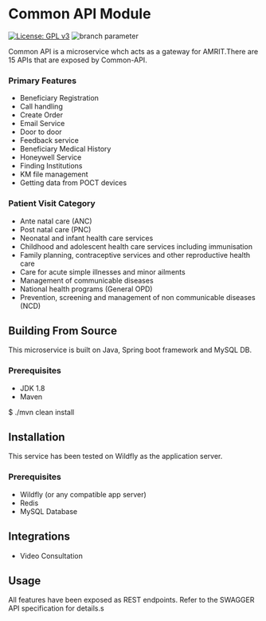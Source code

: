 # Common API Module 
[![License: GPL v3](https://img.shields.io/badge/License-GPLv3-blue.svg)](https://www.gnu.org/licenses/gpl-3.0)  ![branch parameter](https://github.com/PSMRI/Common-API/actions/workflows/sast-and-package.yml/badge.svg)

Common API is a microservice whch acts as a gateway for AMRIT.There are 15 APIs that are exposed by Common-API.

### Primary Features
* Beneficiary Registration
* Call handling
* Create Order
* Email Service
* Door to door
* Feedback service
* Beneficiary Medical History
* Honeywell Service
* Finding Institutions
* KM file management
* Getting data from POCT devices

### Patient Visit Category
* Ante natal care (ANC)
* Post natal care (PNC)
* Neonatal and infant health care services
* Childhood and adolescent health care services including immunisation
* Family planning, contraceptive services and other reproductive health care
* Care for acute simple illnesses and minor ailments 
* Management of communicable diseases
* National health programs (General OPD)
* Prevention, screening and management of non communicable diseases (NCD)

## Building From Source
This microservice is built on Java, Spring boot framework and MySQL DB.

### Prerequisites 
* JDK 1.8
* Maven 

$ ./mvn clean install

## Installation
This service has been tested on Wildfly as the application server.

### Prerequisites 
* Wildfly (or any compatible app server)
* Redis
* MySQL Database

## Integrations
* Video Consultation

## Usage
All features have been exposed as REST endpoints. Refer to the SWAGGER API specification for details.s
